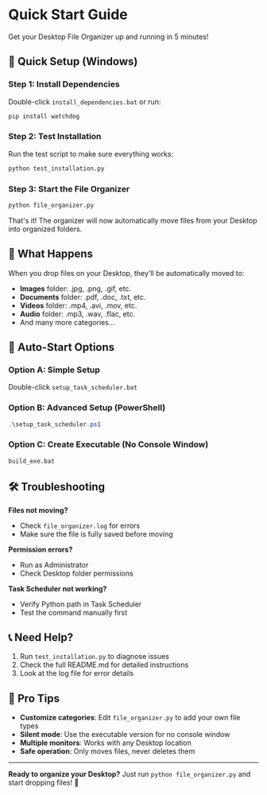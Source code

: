 # Quick Start Guide

Get your Desktop File Organizer up and running in 5 minutes!

## 🚀 Quick Setup (Windows)

### Step 1: Install Dependencies
Double-click `install_dependencies.bat` or run:
```cmd
pip install watchdog
```

### Step 2: Test Installation
Run the test script to make sure everything works:
```cmd
python test_installation.py
```

### Step 3: Start the File Organizer
```cmd
python file_organizer.py
```

That's it! The organizer will now automatically move files from your Desktop into organized folders.

## 📁 What Happens

When you drop files on your Desktop, they'll be automatically moved to:
- **Images** folder: .jpg, .png, .gif, etc.
- **Documents** folder: .pdf, .doc, .txt, etc.
- **Videos** folder: .mp4, .avi, .mov, etc.
- **Audio** folder: .mp3, .wav, .flac, etc.
- And many more categories...

## 🔄 Auto-Start Options

### Option A: Simple Setup
Double-click `setup_task_scheduler.bat`

### Option B: Advanced Setup (PowerShell)
```powershell
.\setup_task_scheduler.ps1
```

### Option C: Create Executable (No Console Window)
```cmd
build_exe.bat
```

## 🛠️ Troubleshooting

**Files not moving?**
- Check `file_organizer.log` for errors
- Make sure the file is fully saved before moving

**Permission errors?**
- Run as Administrator
- Check Desktop folder permissions

**Task Scheduler not working?**
- Verify Python path in Task Scheduler
- Test the command manually first

## 📞 Need Help?

1. Run `test_installation.py` to diagnose issues
2. Check the full README.md for detailed instructions
3. Look at the log file for error details

## 🎯 Pro Tips

- **Customize categories**: Edit `file_organizer.py` to add your own file types
- **Silent mode**: Use the executable version for no console window
- **Multiple monitors**: Works with any Desktop location
- **Safe operation**: Only moves files, never deletes them

---

**Ready to organize your Desktop?** Just run `python file_organizer.py` and start dropping files! 🎉 